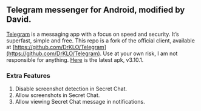 ## Telegram messenger for Android, modified by David.

[Telegram](https://telegram.org) is a messaging app with a focus on speed and security. It’s superfast, simple and free. This repo is a fork of the official client, available at [https://github.com/DrKLO/Telegram](https://github.com/DrKLO/Telegram).
Use at your own risk, I am not responsible for anything. [Here](https://github.com/barchiesi/Telegram/raw/master/releases/v3.10.1.apk) is the latest apk, v3.10.1.

### Extra Features

1. Disable screenshot detection in Secret Chat.
2. Allow screenshots in Secret Chat.
3. Allow viewing Secret Chat message in notifications.
